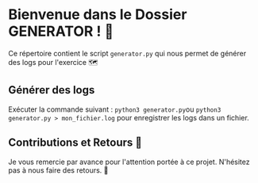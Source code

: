 # Bienvenue dans le Dossier GENERATOR ! 🌟

Ce répertoire contient le script `generator.py` qui nous permet de générer des logs pour l'exercice 🗺️

## Générer des logs

Exécuter la commande suivant : `python3 generator.py`ou `python3 generator.py > mon_fichier.log` pour enregistrer les logs dans un fichier.

## Contributions et Retours 🤝

Je vous remercie par avance pour l'attention portée à ce projet. N'hésitez pas à nous faire des retours. 🙌
